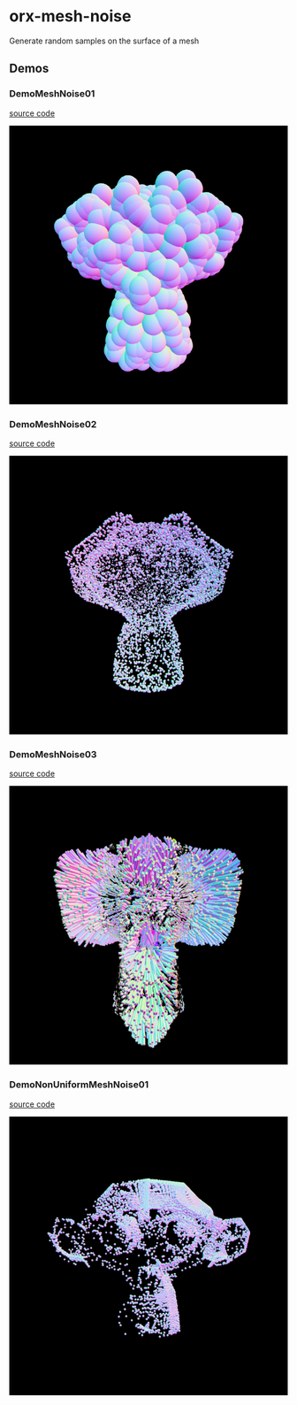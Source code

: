 # orx-mesh-noise

Generate random samples on the surface of a mesh
<!-- __demos__ -->

## Demos

### DemoMeshNoise01

[source code](src/jvmDemo/kotlin/DemoMeshNoise01.kt)

![DemoMeshNoise01Kt](https://raw.githubusercontent.com/openrndr/orx/media/orx-mesh-noise/images/DemoMeshNoise01Kt.png)

### DemoMeshNoise02

[source code](src/jvmDemo/kotlin/DemoMeshNoise02.kt)

![DemoMeshNoise02Kt](https://raw.githubusercontent.com/openrndr/orx/media/orx-mesh-noise/images/DemoMeshNoise02Kt.png)

### DemoMeshNoise03

[source code](src/jvmDemo/kotlin/DemoMeshNoise03.kt)

![DemoMeshNoise03Kt](https://raw.githubusercontent.com/openrndr/orx/media/orx-mesh-noise/images/DemoMeshNoise03Kt.png)

### DemoNonUniformMeshNoise01

[source code](src/jvmDemo/kotlin/DemoNonUniformMeshNoise01.kt)

![DemoNonUniformMeshNoise01Kt](https://raw.githubusercontent.com/openrndr/orx/media/orx-mesh-noise/images/DemoNonUniformMeshNoise01Kt.png)
